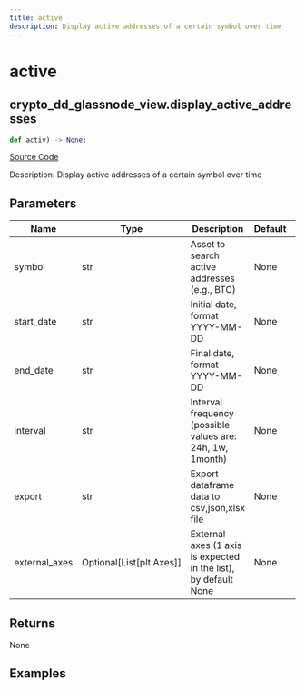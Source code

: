 ```yaml
---
title: active
description: Display active addresses of a certain symbol over time
---
```

# active

## crypto_dd_glassnode_view.display_active_addresses

```python
def activ) -> None:
```
[Source Code](https://github.com/OpenBB-finance/OpenBBTerminal/tree/main/openbb_terminal/decorators.py#L31)

Description: Display active addresses of a certain symbol over time

## Parameters

| Name | Type | Description | Default | Optional |
| ---- | ---- | ----------- | ------- | -------- |
| symbol | str | Asset to search active addresses (e.g., BTC) | None | False |
| start_date | str | Initial date, format YYYY-MM-DD | None | False |
| end_date | str | Final date, format YYYY-MM-DD | None | False |
| interval | str | Interval frequency (possible values are: 24h, 1w, 1month) | None | False |
| export | str | Export dataframe data to csv,json,xlsx file | None | False |
| external_axes | Optional[List[plt.Axes]] | External axes (1 axis is expected in the list), by default None | None | True |

## Returns

None

## Examples

